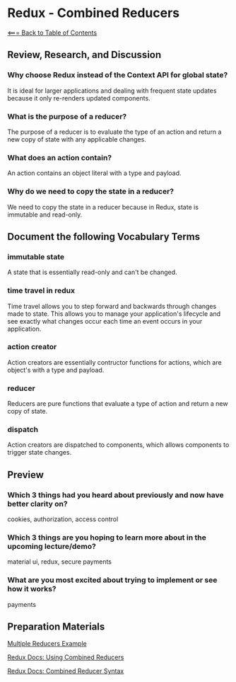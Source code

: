 # Redux - Combined Reducers

[<=== Back to Table of Contents](https://peterjstaker.github.io/reading-notes/)

## Review, Research, and Discussion

### Why choose Redux instead of the Context API for global state?

It is ideal for larger applications and dealing with frequent state updates because it only re-renders updated components.

### What is the purpose of a reducer?

The purpose of a reducer is to evaluate the type of an action and return a new copy of state with any applicable changes.

### What does an action contain?

An action contains an object literal with a type and payload.

### Why do we need to copy the state in a reducer?

We need to copy the state in a reducer because in Redux, state is immutable and read-only.

## Document the following Vocabulary Terms

### immutable state

A state that is essentially read-only and can't be changed.

### time travel in redux

Time travel allows you to step forward and backwards through changes made to state. This allows you to manage your application's lifecycle and see exactly what changes occur each time an event occurs in your application.

### action creator

Action creators are essentially contructor functions for actions, which are object's with a type and payload.

### reducer

Reducers are pure functions that evaluate a type of action and return a new copy of state.

### dispatch

Action creators are dispatched to components, which allows components to trigger state changes.

## Preview

### Which 3 things had you heard about previously and now have better clarity on?

cookies, authorization, access control

### Which 3 things are you hoping to learn more about in the upcoming lecture/demo?

material ui, redux, secure payments

### What are you most excited about trying to implement or see how it works?

payments

## Preparation Materials

[Multiple Reducers Example](https://www.youtube.com/watch?v=gBER4Or86hE)

[Redux Docs: Using Combined Reducers](https://redux.js.org/recipes/structuring-reducers/using-combinereducers/)

[Redux Docs: Combined Reducer Syntax](https://redux.js.org/api/combinereducers/)
